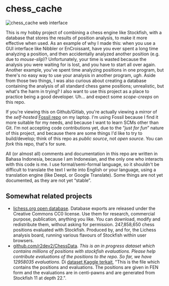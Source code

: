 # chess_cache

![chess_cache web interface](https://kekavigi.xyz/etc/share/20250622-chess_cache.png)

This is my hobby project of combining a chess engine like Stockfish, with a database that stores the results of position analysis, to make it more effective when used. As an example of why I made this: when you use a GUI interface like Nibbler or EnCroissant, have you ever spent a long time analyzing a position, and then accidentally analyzed another position (e.g. due to *mouse-slip*)? Unfortunately, your time is wasted because the analysis you were waiting for is lost, and you have to start all over again. Another example, you've spent time analyzing positions in one program, but there's no easy way to use your analysis in another program, *ugh*. Aside from those two things, I was also curious about creating a database containing the analysis of all standard chess game positions; unrealistic, but what's the harm in trying? I also want to use this project as a place to practice being a good developer. Uh... and expect some *scope-creeps* on this repo.

If you're viewing this on Github/Gitlab, you're actually viewing a *mirror* of the *self-hosted* [Fossil repo](https://fossil-scm.org/)  on my laptop. I'm using Fossil because I find it more suitable for my needs, and because I want to learn SCMs other than Git. I'm not accepting code contributions yet, due to the “*just for fun*” nature of this project, and because there are some things I'd like to try to build/develop; think of this repo as *public source*, not *open source*. You can *fork* this repo, that's for sure.

All (or almost all) comments and documentation in this repo are written in Bahasa Indonesia, because I am Indonesian, and the only one who interacts with this code is me. I use formal/semi-formal language, so it shouldn't be difficult to translate the text I write into English or your language, using a translation engine (like DeepL or Google Translate). Some things are not yet documented, as they are not yet “stable”.

## Somewhat related projects

* [lichess.org open database](https://database.lichess.org/). Database exports are released under the Creative Commons CC0 license. Use them for research, commercial purpose, publication, anything you like. You can download, modify and redistribute them, without asking for permission. 247,858,650 chess positions evaluated with Stockfish. Produced by, and for, the Lichess analysis board, running various flavours of Stockfish within user browsers.
* [github.com/r2dev2/ChessData](https://github.com/r2dev2/ChessData). *This is an in progress dataset which contains millions of positions with stockfish evaluations. Please help contribute evaluations of the positions to the repo. So far, we have 12958035 evaluations.* Di [dataset Kaggle terkait](https://www.kaggle.com/datasets/ronakbadhe/chess-evaluations), "This is the file which contains the positions and evaluations. The positions are given in FEN form and the evaluations are in centi-pawns and are generated from Stockfish 11 at depth 22.".

